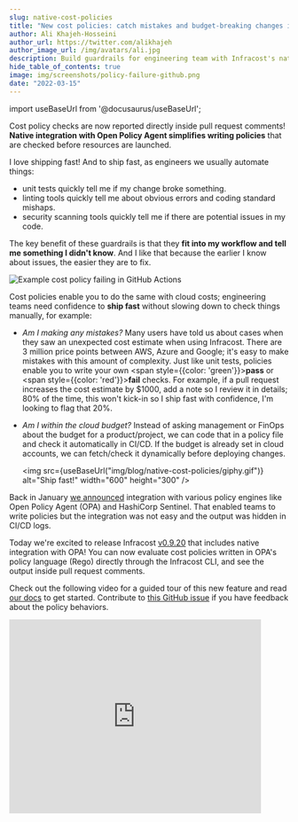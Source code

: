 ```yaml
---
slug: native-cost-policies
title: "New cost policies: catch mistakes and budget-breaking changes in CI"
author: Ali Khajeh-Hosseini
author_url: https://twitter.com/alikhajeh
author_image_url: /img/avatars/ali.jpg
description: Build guardrails for engineering team with Infracost's native Open Policy Agent support.
hide_table_of_contents: true
image: img/screenshots/policy-failure-github.png
date: "2022-03-15"
---
```


import useBaseUrl from '@docusaurus/useBaseUrl';

Cost policy checks are now reported directly inside pull request comments! **Native integration with Open Policy Agent simplifies writing policies** that are checked before resources are launched.

<!--truncate-->

I love shipping fast! And to ship fast, as engineers we usually automate things:
- unit tests quickly tell me if my change broke something.
- linting tools quickly tell me about obvious errors and coding standard mishaps.
- security scanning tools quickly tell me if there are potential issues in my code.

The key benefit of these guardrails is that they **fit into my workflow and tell me something I didn't know**. And I like that because the earlier I know about issues, the easier they are to fix.

<div className="img-box">
  <img
      src={useBaseUrl("img/screenshots/policy-failure-github.png")}
      alt="Example cost policy failing in GitHub Actions"/>
</div>

Cost policies enable you to do the same with cloud costs; engineering teams need confidence to **ship fast** without slowing down to check things manually, for example:
- *Am I making any mistakes?* Many users have told us about cases when they saw an unexpected cost estimate when using Infracost. There are 3 million price points between AWS, Azure and Google; it's easy to make mistakes with this amount of complexity. Just like unit tests, policies enable you to write your own <span style={{color: 'green'}}><strong>pass</strong></span> or <span style={{color: 'red'}}><strong>fail</strong></span> checks. For example, if a pull request increases the cost estimate by $1000, add a note so I review it in details; 80% of the time, this won't kick-in so I ship fast with confidence, I'm looking to flag that 20%.
- *Am I within the cloud budget?* Instead of asking management or FinOps about the budget for a product/project, we can code that in a policy file and check it automatically in CI/CD. If the budget is already set in cloud accounts, we can fetch/check it dynamically before deploying changes.

  <img src={useBaseUrl("img/blog/native-cost-policies/giphy.gif")} alt="Ship fast!" width="600" height="300" />

Back in January [we announced](/blog/cloud-cost-policies/) integration with various policy engines like Open Policy Agent (OPA) and HashiCorp Sentinel. That enabled teams to write policies but the integration was not easy and the output was hidden in CI/CD logs.

Today we're excited to release Infracost [v0.9.20](/docs/#1-install-infracost) that includes native integration with OPA! You can now evaluate cost policies written in OPA's policy language (Rego) directly through the Infracost CLI, and see the output inside pull request comments.

Check out the following video for a guided tour of this new feature and read [our docs](/docs/features/cost_policies/) to get started. Contribute to [this GitHub issue](https://github.com/infracost/infracost/issues/1472) if you have feedback about the policy behaviors.

<iframe width="90%" height="350" src="https://www.youtube.com/embed/jFv9Gi_Vfyo" title="YouTube video player" frameBorder={0} allow="accelerometer; autoplay; clipboard-write; encrypted-media; gyroscope; picture-in-picture" allowFullScreen={true}></iframe>
